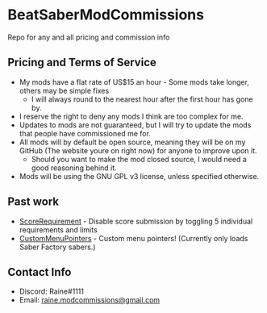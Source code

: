 # BeatSaberModCommissions
Repo for any and all pricing and commission info

## Pricing and Terms of Service
* My mods have a flat rate of US$15 an hour - Some mods take longer, others may be simple fixes
  * I will always round to the nearest hour after the first hour has gone by.
* I reserve the right to deny any mods I think are too complex for me.
* Updates to mods are not guaranteed, but I will try to update the mods that people have commissioned me for.
* All mods will by default be open source, meaning they will be on my GitHub (The website youre on right now) for anyone to improve upon it.
  * Should you want to make the mod closed source, I would need a good reasoning behind it.
* Mods will be using the GNU GPL v3 license, unless specified otherwise.

## Past work
* [ScoreRequirement](https://github.com/dawnvt/scorerequirement) - Disable score submission by toggling 5 individual requirements and limits
* [CustomMenuPointers](https://github.com/dawnvt/custommenupointers) - Custom menu pointers! (Currently only loads Saber Factory sabers.)

## Contact Info
* Discord: Raine#1111
* Email: raine.modcommissions@gmail.com
